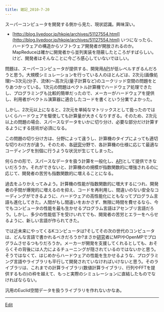 ```yaml
---
title: 雑記_2010-7-20
---
```

スーパーコンピュータを開発する側から見た、現状認識。興味深い。

* [http://blog.livedoor.jp/hkoie/archives/51127554.html](http://blog.livedoor.jp/hkoie/archives/51127554.html)
いつになったら、ハードウェアの構造からソフトウェア開発者が開放されるのか。MapReduceは確かに開発者から並列実装を隠蔽したところがすばらしい。けど、開発者はそんなことに今ごろ感心していないでほしい。



問題は、スーパーコンピュータが提供する、開発用[API](/API)が低レベルすぎるんだろうと思う。大規模シミュレーションを行っている人のほとんどは、2次元(画像処理)〜3次元(分子、流体)〜高次元(量子計算など)のユークリッド空間の問題をとりあつかっている。1次元の問題はベクトル計算機でハードウェア処理できたし、プログラミングも比較的簡単だったので、メーカーがハードウェアを提供し、利用者がベクトル演算器に適合したコードを書くという分業でよかった。



しかし、2次元以上になると、2次元を単純なマトリックスとして扱ったのではいくらハードウェアを駆使しても計算量が大きくなりすぎる。そのため、2次元以上の問題の場合、スパースなデータをいかに切り分け、必要な部分だけ計算するようにする技術が必須になる。



この問題の切り分け方は、分野によって違うし、計算機のタイプによっても適切な切りわけ方が違う。そのため、各[研究](/研究)分野で、各計算機の仕様に応じて最適なコーディングを別個に行うような状況が生じてしまった。



何らかの形で、スパースなデータを扱う計算を一般化し、[API](/API)として提供できないだろうか。それができないと、計算機のの規模が指数関数的に増強されるのに応じて、開発者の苦労も指数関数的に増えることになる。



過去をふりかえってみよう。計算機の性能が指数関数的に増大するにつれ、開発者の手間が爆発的に増えるのを抑え、コードを再利用し、間違いのない安全なコーディングができるように、ハードウェアの高性能化にともなってプログラム言語も進化してきた。人間がもし間違いをおかさず、無限に時間を費せるなら、今でもコンピュータの性能を最も生かせるプログラム言語はアセンブリ言語だろう。しかし、多少の性能低下を受けいれてでも、開発者の苦労とエラーをへらせるように、新しい言語が作られてきた。



では近未来にやってくるKコンピュータは?そしてその次の世代のコンピュータは、どんな言語で書かれるべきだろうか?まさか[研究](/研究)者にMPIやOpenMPでプログラムさせるつもりだろうか。メーカーが開発を支援してくれるとしても、おそらくその背後には人力によるチューニングが隠されているのではないかと思う。そうではなくて、はじめからハードウェアの性能を生かせるような、プログラミング言語やライブラリも平行して開発されていなければいけないと思う。そのライブラリは、これまでの計算ライブラリ(数値計算ライブラリ、行列やFFTを提供するもの)の枠を越えて、もっと実際のシミュレーションに直結したものでなければならない。



汎用のEuclid空間データを扱うライブラリを作れないかなあ。

<!--  -->


----

[Edit](https://github.com/vitroid/vitroid.github.io/edit/master/MD/雑記_2010-7-20.md)


